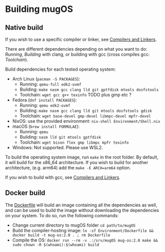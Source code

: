# Building mugOS

## Native build

If you wish to use a specific compiler or linker, see [Compilers and Linkers](./CompilersAndLinkers.md).

There are different dependencies depending on what you want to do: *Running*, *Building* with clang, or building with gcc (cross compiles gcc: *Toolchain*).

Build dependencies for each tested operating system:

- Arch Linux (`pacman -S PACKAGES`):
  - Running: `qemu-full edk2-ovmf`
  - Building: `make nasm gcc clang lld git gptfdisk mtools dosfstools`
  - Toolchain: `wget gcc g++ texinfo` TODO plus gmp etc ?
- Fedora (`dnf install PACKAGES`):
  - Running: `qemu edk2-ovmf`
  - Building: `make nasm gcc clang lld git mtools dosfstools gdisk`
  - Toolchain: `wget base-devel gmp-devel libmpc-devel mpfr-devel`
- NixOS: use the provided environment: `nix-shell Environment/Shell.nix`
- macOS (`brew install FORMULAE`): 
  - Running: `qemu`
  - Building: `nasm lld git mtools gptfdisk`
  - Toolchain: `wget bison flex gmp libmpc mpfr texinfo`
- Windows: Not supported. Please use WSL2.

To build the operating system image, run `make` in the root folder.
By default, it will build for the x86_64 architecture. If you wish to build for another architecture,
(e.g. arm64) add the `make -E ARCH=arm64` option.

If you wish to build with gcc, see [Compilers and Linkers](./CompilersAndLinkers.md).

## Docker build

The [Dockerfile](../Environment/Dockerfile) will build an image containing all the dependencies as well,
and can be used to build the image without downloading the dependencies on your system. To do so, run the following commands:

- Change current directory to mugOS folder `cd path/to/mugOS`
- Build the compiler-hosting image: `ln -sf Environment/Dockerfile && docker build -t mug-os:2.0 . ; rm Dockerfile`
- Compile the OS: `docker run --rm -v .:/srv/mugOS mug-os:2.0 make && sudo chown -R $(whoami):$(whoami) build`

